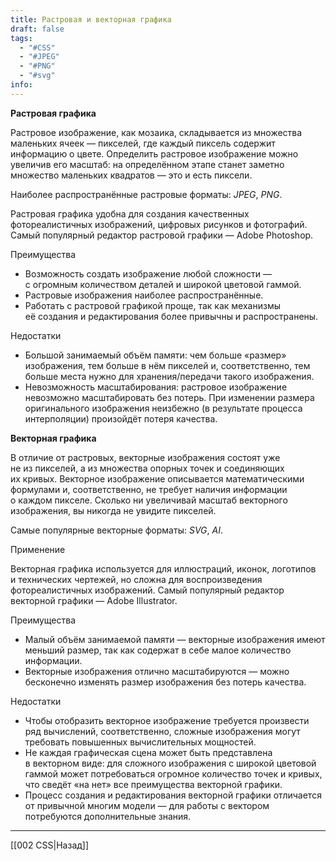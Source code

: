 ```yaml
---
title: Растровая и векторная графика
draft: false
tags:
  - "#CSS"
  - "#JPEG"
  - "#PNG"
  - "#svg"
info:
---
```

**Растровая графика**

Растровое изображение, как мозаика, складывается из множества маленьких ячеек — пикселей, где каждый пиксель содержит информацию о цвете. Определить растровое изображение можно увеличив его масштаб: на определённом этапе станет заметно множество маленьких квадратов — это и есть пиксели.

Наиболее распространённые растровые форматы: _JPEG_, _PNG_.

Растровая графика удобна для создания качественных фотореалистичных изображений, цифровых рисунков и фотографий. Самый популярный редактор растровой графики — Adobe Photoshop.

Преимущества

- Возможность создать изображение любой сложности — с огромным количеством деталей и широкой цветовой гаммой.
- Растровые изображения наиболее распространённые.
- Работать с растровой графикой проще, так как механизмы её создания и редактирования более привычны и распространены.

Недостатки

- Большой занимаемый объём памяти: чем больше «размер» изображения, тем больше в нём пикселей и, соответственно, тем больше места нужно для хранения/передачи такого изображения.
- Невозможность масштабирования: растровое изображение невозможно масштабировать без потерь. При изменении размера оригинального изображения неизбежно (в результате процесса интерполяции) произойдёт потеря качества.

**Векторная графика**

В отличие от растровых, векторные изображения состоят уже не из пикселей, а из множества опорных точек и соединяющих их кривых. Векторное изображение описывается математическими формулами и, соответственно, не требует наличия информации о каждом пикселе. Сколько ни увеличивай масштаб векторного изображения, вы никогда не увидите пикселей.

Самые популярные векторные форматы: _SVG_, _AI_.

Применение

Векторная графика используется для иллюстраций, иконок, логотипов и технических чертежей, но сложна для воспроизведения фотореалистичных изображений. Самый популярный редактор векторной графики — Adobe Illustrator.

Преимущества

- Малый объём занимаемой памяти — векторные изображения имеют меньший размер, так как содержат в себе малое количество информации.
- Векторные изображения отлично масштабируются — можно бесконечно изменять размер изображения без потерь качества.

Недостатки

- Чтобы отобразить векторное изображение требуется произвести ряд вычислений, соответственно, сложные изображения могут требовать повышенных вычислительных мощностей.
- Не каждая графическая сцена может быть представлена в векторном виде: для сложного изображения с широкой цветовой гаммой может потребоваться огромное количество точек и кривых, что сведёт «на нет» все преимущества векторной графики.
- Процесс создания и редактирования векторной графики отличается от привычной многим модели — для работы с вектором потребуются дополнительные знания.

---

[[002 CSS|Назад]]